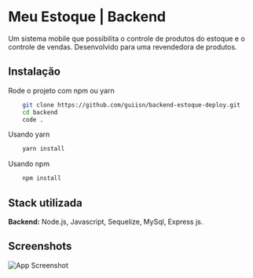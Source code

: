 
# Meu Estoque | Backend

Um sistema mobile que possibilita o controle de produtos do estoque e o controle de vendas.
Desenvolvido para uma revendedora de produtos.


## Instalação

Rode o projeto com npm ou yarn

```bash
    git clone https://github.com/guiisn/backend-estoque-deploy.git
    cd backend
    code .
```

Usando yarn

```bash
    yarn install
```

Usando npm

```bash
    npm install
```

    
## Stack utilizada

**Backend:** Node.js, Javascript, Sequelize, MySql, Express js.


## Screenshots

![App Screenshot](https://via.placeholder.com/468x300?text=App+Screenshot+Here)

